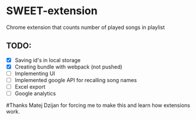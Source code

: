 # SWEET-extension
Chrome extension that counts number of played songs in playlist


## TODO: 
- [X] Saving id's in local storage
- [X] Creating bundle with webpack (not pushed)
- [ ] Implementing UI
- [ ] Implemented google API for recalling song names
- [ ] Excel export
- [ ] Google analytics

#Thanks Matej Dzijan for forcing me to make this and learn how extensions work.
